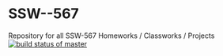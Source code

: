 # SSW--567
Repository for all  SSW-567 Homeworks / Classworks / Projects
[![build status of master](https://travis-ci.org/kylemcshea/SSW-567.svg?branch=master)](https://travis-ci.org/kylemcshea/SSW--567)
